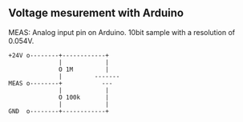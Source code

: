 Voltage mesurement with Arduino
-------------------------------

MEAS: Analog input pin on Arduino. 10bit sample with a resolution of 0.054V.

    +24V o--------+------------+
                  |            |
                  O 1M         |
                  |         -------
    MEAS o--------+           ---
                  |            |
                  O 100k       |
                  |            |
    GND  o--------+------------+